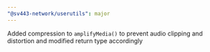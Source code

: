```yaml
---
"@sv443-network/userutils": major
---
```


Added compression to `amplifyMedia()` to prevent audio clipping and distortion and modified return type accordingly
